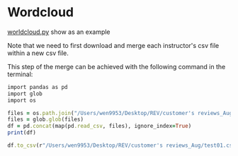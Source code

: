 # Wordcloud

[worldcloud.py](https://github.com/Vivienyiwen/automation/blob/main/Data%20Visualization/wordcloud.py) show as an example

Note that we need to first download and merge each instructor's csv file within a new csv file.

This step of the merge can be achieved with the following command in the terminal:
```ruby
import pandas as pd
import glob
import os

files = os.path.join("/Users/wen9953/Desktop/REV/customer's reviews_Aug/","ratings*.csv") #put the path of file. ratings*.csv here means every .csvfile titled ratings
files = glob.glob(files)
df = pd.concat(map(pd.read_csv, files), ignore_index=True)
print(df)

df.to_csv(r"/Users/wen9953/Desktop/REV/customer's reviews_Aug/test01.csv",index=False,header=True)
```
